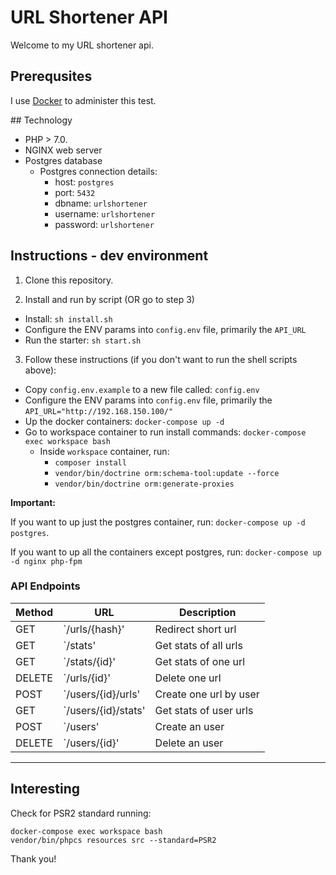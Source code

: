 # URL Shortener API

Welcome to my URL shortener api.

## Prerequsites

I use [Docker](https://www.docker.com/products/docker) to administer this test.

## Technology

- PHP > 7.0.
- NGINX web server
- Postgres database
    - Postgres connection details:
        - host: `postgres`
        - port: `5432`
        - dbname: `urlshortener`
        - username: `urlshortener`
        - password: `urlshortener`

## Instructions - dev environment

1) Clone this repository.

2) Install and run by script (OR go to step 3)

- Install: `sh install.sh`
- Configure the ENV params into `config.env` file, primarily the `API_URL`
- Run the starter: `sh start.sh`

3) Follow these instructions (if you don't want to run the shell scripts above):

- Copy `config.env.example` to a new file called: `config.env`
- Configure the ENV params into `config.env` file, primarily the `API_URL="http://192.168.150.100/"`
- Up the docker containers: `docker-compose up -d`
- Go to workspace container to run install commands: `docker-compose exec workspace bash`
    - Inside `workspace` container, run:
        - `composer install`
        - `vendor/bin/doctrine orm:schema-tool:update --force`
        - `vendor/bin/doctrine orm:generate-proxies`

**Important:**

If you want to up just the postgres container, run: `docker-compose up -d postgres`.

If you want to up all the containers except postgres, run: `docker-compose up -d nginx php-fpm`

### API Endpoints

| Method      | URL                 | Description            |
| ---         | ---                 | ---                    |
| GET         | `/urls/{hash}'      | Redirect short url     |
| GET         | `/stats'            | Get stats of all urls  |
| GET         | `/stats/{id}'       | Get stats of one url   |
| DELETE      | `/urls/{id}'        | Delete one url         |
| POST        | `/users/{id}/urls'  | Create one url by user |
| GET         | `/users/{id}/stats' | Get stats of user urls |
| POST        | `/users'            | Create an user         |
| DELETE      | `/users/{id}'       | Delete an user         |

---

## Interesting

Check for PSR2 standard running:

```
docker-compose exec workspace bash
vendor/bin/phpcs resources src --standard=PSR2
```

Thank you!
